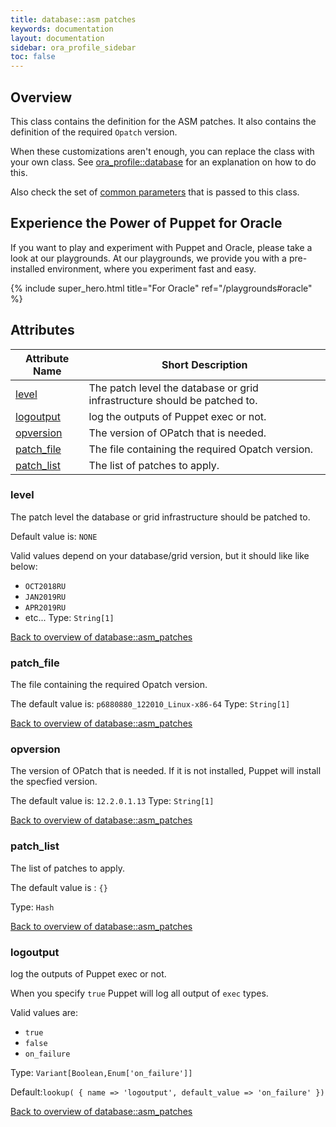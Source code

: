 ```yaml
---
title: database::asm patches
keywords: documentation
layout: documentation
sidebar: ora_profile_sidebar
toc: false
---
```

## Overview

This class contains the definition for the ASM patches. It also contains the definition of the required `Opatch` version.

When these customizations aren't enough, you can replace the class with your own class. See [ora_profile::database](./database.html) for an explanation on how to do this.

Also check the set of [common parameters](./common) that is passed to this class.






## Experience the Power of Puppet for Oracle

If you want to play and experiment with Puppet and Oracle, please take a look at our playgrounds. At our playgrounds, we provide you with a pre-installed environment, where you experiment fast and easy.

{% include super_hero.html title="For Oracle" ref="/playgrounds#oracle" %}


## Attributes



Attribute Name                                  | Short Description                                                         |
----------------------------------------------- | ------------------------------------------------------------------------- |
[level](#database::asm_patches_level)           | The patch level the database or grid infrastructure should be patched to. |
[logoutput](#database::asm_patches_logoutput)   | log the outputs of Puppet exec or not.                                    |
[opversion](#database::asm_patches_opversion)   | The version of OPatch that is needed.                                     |
[patch_file](#database::asm_patches_patch_file) | The file containing the required Opatch version.                          |
[patch_list](#database::asm_patches_patch_list) | The list of patches to apply.                                             |




### level<a name='database::asm_patches_level'>

The patch level the database or grid infrastructure should be patched to.

Default value is: `NONE`

Valid values depend on your database/grid version, but it should like like below:

- `OCT2018RU`
- `JAN2019RU`
- `APR2019RU`
- etc...
Type: `String[1]`


[Back to overview of database::asm_patches](#attributes)

### patch_file<a name='database::asm_patches_patch_file'>

The file containing the required Opatch version.

The default value is: `p6880880_122010_Linux-x86-64`
Type: `String[1]`


[Back to overview of database::asm_patches](#attributes)

### opversion<a name='database::asm_patches_opversion'>

The version of OPatch that is needed. If it is not installed, Puppet will install the specfied version.

The default value is: `12.2.0.1.13`
Type: `String[1]`


[Back to overview of database::asm_patches](#attributes)

### patch_list<a name='database::asm_patches_patch_list'>

The list of patches to apply.

The default value is : `{}`


Type: `Hash`


[Back to overview of database::asm_patches](#attributes)

### logoutput<a name='database::asm_patches_logoutput'>

log the outputs of Puppet exec or not.

When you specify `true` Puppet will log all output of `exec` types.

Valid values are:

- `true`
- `false`
- `on_failure`

Type: `Variant[Boolean,Enum['on_failure']]`

Default:`lookup( { name => 'logoutput', default_value => 'on_failure' })`

[Back to overview of database::asm_patches](#attributes)
